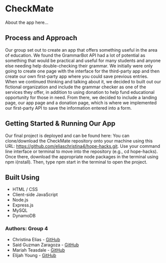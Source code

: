 # CheckMate
About the app here...

## Process and Approach
Our group set out to create an app that offers something useful in the area of education. We found the GrammarBot API had a lot of potential as something that would be practical and useful for many students and anyone else needing help double-checking their grammar. We initially were only going to create one page with the interface for the third-party app and then create our own first-party app where you could save previous entries. When we continued thinking and talking about it, we decided to built out our fictional organization and include the grammar checker as one of the services they offer, in addition to using donation to help fund educational opportunity for those in need. From there, we decided to include a landing page, our app page and a donation page, which is where we implemented our first-party API to save the information entered into a form.

## Getting Started & Running Our App
Our final project is deployed and can be found here:
You can clone/download the CheckMate repository onto your machine using this URL: https://github.com/eliaschristina4/hope-hacks.git. Use your command line interface or terminal to move into the repository (e.g., cd hope-hacks). Once there, download the appropriate node packages in the terminal using npm i(nstall). Then, type npm start in the terminal to open the project.

## Built Using
* HTML / CSS
* Client-side JavaScript
* Node.js
* Express.js
* MySQL
* DynamoDB

### Authors: Group 4
* Christina Elias - [GitHub](https://github.com/eliaschristina4)
* Said Guzman Zaragoza - [GitHub](https://github.com/Said-Guzman)
* Mariah Teasdale - [GitHub](https://github.com/MMTeasdale)
* Elijah Young - [GitHub](https://github.com/ElijahMYoung)
